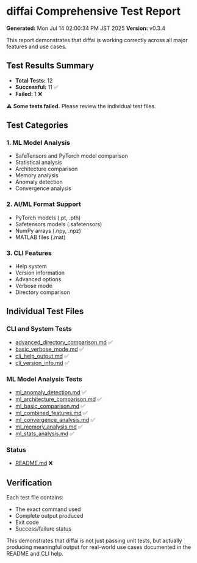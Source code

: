 # diffai Comprehensive Test Report

**Generated:** Mon Jul 14 02:00:34 PM JST 2025
**Version:** v0.3.4

This report demonstrates that diffai is working correctly across all major features and use cases.

## Test Results Summary

- **Total Tests:** 12
- **Successful:** 11 ✅
- **Failed:** 1 ❌

⚠️ **Some tests failed.** Please review the individual test files.

## Test Categories

### 1. ML Model Analysis
- SafeTensors and PyTorch model comparison
- Statistical analysis
- Architecture comparison
- Memory analysis
- Anomaly detection
- Convergence analysis

### 2. AI/ML Format Support
- PyTorch models (.pt, .pth)
- Safetensors models (.safetensors)
- NumPy arrays (.npy, .npz)
- MATLAB files (.mat)

### 3. CLI Features
- Help system
- Version information
- Advanced options
- Verbose mode
- Directory comparison

## Individual Test Files

### CLI and System Tests
- [advanced_directory_comparison.md](./advanced_directory_comparison.md) ✅
- [basic_verbose_mode.md](./basic_verbose_mode.md) ✅
- [cli_help_output.md](./cli_help_output.md) ✅
- [cli_version_info.md](./cli_version_info.md) ✅

### ML Model Analysis Tests
- [ml_anomaly_detection.md](./ml_anomaly_detection.md) ✅
- [ml_architecture_comparison.md](./ml_architecture_comparison.md) ✅
- [ml_basic_comparison.md](./ml_basic_comparison.md) ✅
- [ml_combined_features.md](./ml_combined_features.md) ✅
- [ml_convergence_analysis.md](./ml_convergence_analysis.md) ✅
- [ml_memory_analysis.md](./ml_memory_analysis.md) ✅
- [ml_stats_analysis.md](./ml_stats_analysis.md) ✅

### Status
- [README.md](./README.md) ❌

## Verification

Each test file contains:
- The exact command used
- Complete output produced
- Exit code
- Success/failure status

This demonstrates that diffai is not just passing unit tests, but actually producing
meaningful output for real-world use cases documented in the README and CLI help.
